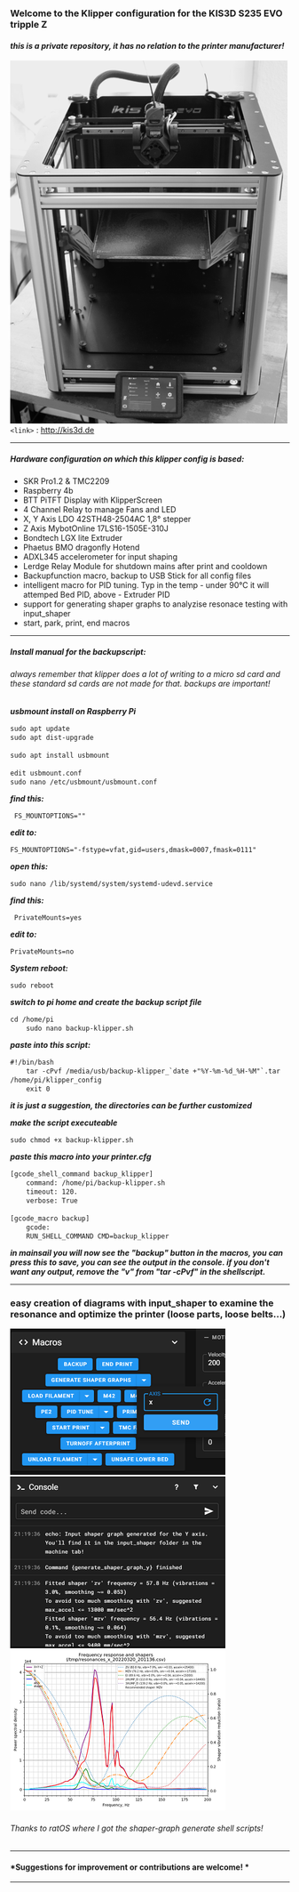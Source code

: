 ### Welcome to the Klipper configuration for the KIS3D S235 EVO tripple Z
#### *this is a private repository, it has no relation to the printer manufacturer!*
![](https://github.com/MarkusNiewoehner/KIS3D_S235_EVO_Klipper/blob/main/images/S235_EVO_3Z.png)
<br>
`<link>` : <http://kis3d.de>

------------

##### Hardware configuration on which this klipper config is based:
- SKR Pro1.2 & TMC2209
- Raspberry 4b
- BTT PiTFT Display with KlipperScreen
- 4 Channel Relay to manage Fans and LED
- X, Y Axis LDO 42STH48-2504AC 1,8° stepper
- Z Axis MybotOnline 17LS16-1505E-310J
- Bondtech LGX lite Extruder
- Phaetus BMO dragonfly Hotend
- ADXL345 accelerometer for input shaping
- Lerdge Relay Module for shutdown mains after print and cooldown
- Backupfunction macro, backup to USB Stick for all config files
- intelligent macro for PID tuning. Typ in the temp - under 90°C it will attemped Bed PID, above - Extruder PID
- support for generating shaper graphs to analyzise resonace testing with input_shaper
- start, park, print, end macros
------------
##### Install manual for the backupscript:
###### *always remember that klipper does a lot of writing to a micro sd card and these standard sd cards are not made for that. backups are important!*
***usbmount install on Raspberry Pi***


    sudo apt update
    sudo apt dist-upgrade
        
    sudo apt install usbmount
        
    edit usbmount.conf 
    sudo nano /etc/usbmount/usbmount.conf

***find this:***


     FS_MOUNTOPTIONS=""

***edit to:***


    FS_MOUNTOPTIONS="-fstype=vfat,gid=users,dmask=0007,fmask=0111"

***open this:***


    sudo nano /lib/systemd/system/systemd-udevd.service

***find this:***


     PrivateMounts=yes
***edit to:***


    PrivateMounts=no
***System reboot:***


    sudo reboot

***switch to pi home and create the  backup script file***


    cd /home/pi
        sudo nano backup-klipper.sh
***paste into this script:***


    #!/bin/bash
        tar -cPvf /media/usb/backup-klipper_`date +"%Y-%m-%d_%H-%M"`.tar /home/pi/klipper_config
        exit 0
***it is just a suggestion, the directories can be further customized***

***make the script executeable***


    sudo chmod +x backup-klipper.sh 
***paste this macro into your printer.cfg***


    [gcode_shell_command backup_klipper]
        command: /home/pi/backup-klipper.sh
        timeout: 120.
        verbose: True
        
    [gcode_macro backup]
        gcode:
        RUN_SHELL_COMMAND CMD=backup_klipper



***in mainsail you will now see the "backup" button in the macros, you can press this to save, you can see the output in the console.
if you don't want any output, remove the "v" from "tar -cPvf" in the shellscript.***

------------

### easy creation of diagrams with input_shaper to examine the resonance and optimize the printer (loose parts, loose belts...)
![](https://github.com/MarkusNiewoehner/KIS3D_S235_EVO_Klipper/blob/main/images/macro.png)
![](https://github.com/MarkusNiewoehner/KIS3D_S235_EVO_Klipper/blob/main/images/console_.png)
![](https://github.com/MarkusNiewoehner/KIS3D_S235_EVO_Klipper/blob/main/images/graph.png)
###### Thanks to ratOS where I got the shaper-graph generate shell scripts!

------------
#### *Suggestions for improvement or contributions are welcome! *
------------

